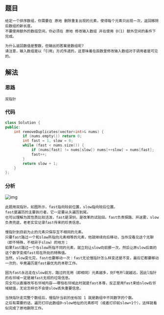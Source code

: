 ## 题目

```
给定一个排序数组，你需要在 原地 删除重复出现的元素，使得每个元素只出现一次，返回移除后数组的新长度。
不要使用额外的数组空间，你必须在 原地 修改输入数组 并在使用 O(1) 额外空间的条件下完成。

为什么返回数值是整数，但输出的答案是数组呢?
请注意，输入数组是以「引用」方式传递的，这意味着在函数里修改输入数组对于调用者是可见的。
```

## 解法

### 思路

```
双指针
```

### 代码

```c++
class Solution {
public:
	int removeDuplicates(vector<int>& nums) {
		if (nums.empty()) return 0;
		int fast = 1, slow = 0;
		while (fast < nums.size()) {
			if (nums[fast] != nums[slow]) nums[++slow] = nums[fast];
			fast++;
		}
		return slow + 1;
	}
};
```

### 分析

![img](https://www.programcreek.com/wp-content/uploads/2013/01/Remove-Duplicates-from-Sorted-Array-337x400.png)

```
此题用双指针。如图所示，fast指向较前位置，slow指向较后位置。
fast是遍历的主要执行者，它一定要从头遍历到尾。
也可以理解为其性质比较活泼，fast是深圳，是改革的试验田。fast负责探路、开迷雾，slow负责兜底，老老实实记录fast传来的珍贵信息。

慢指针到目前为止的元素只保存互不相同的元素。
只要fast路过一个和slow所指向元素相等的元素，他就继续向后移动，当作没看见这个无聊（即不特殊，不相异于slow）的地方；
如果fast路过一个与slow所指不同的元素，就立刻让slow向前挪一次，然后让原slow后面的这个数字变成fast现在所处的特殊值。
当然，slow变化完，fast也要移动一次：fast无论慢指针怎么样变还是不变，最后它都要移动一次的，毕竟遍历是fast最优先的本职工作。

因为fast永远走在slow前方，路过的无用（即相同）元素越多，则f甩开l就越远，因此l指针的右邻域一定是被fast无视的垃圾信息。
完全可以直接改写右邻域内容——哪怕右邻域此时就是fast本尊，反正是用fast来给slow右邻域赋值，无论怎样也不会使slow丢失重要信息。

当快指针走完整个数组后，慢指针当前的坐标加 1 就是数组中不同数字的个数。
之后有需要的话，遍历打印此数组0~slow地址的元素即可（或者打印前slow+1个），这样就看似完成了原地删除工作。
```

